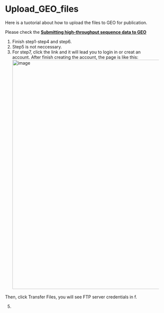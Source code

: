 # Upload_GEO_files


Here is a tuotorial about how to upload the files to GEO for publication.

Please check the [**Submitting high-throughput sequence data to GEO**](https://www.ncbi.nlm.nih.gov/geo/info/seq.html)

1. Finish step1-step4 and step6.
2. Step5 is not neccessary.
3. For step7, click the link and it will lead you to login in or creat an account. After finish creating the account, the page is like this:
   <img width="749" alt="image" src="https://github.com/liranmao/Upload_GEO_files/assets/78578236/7483d068-9987-4e74-a922-1b89f8ea0899">

  Then, click Transfer Files, you will see FTP server credentials in f.
  
   
5. 
